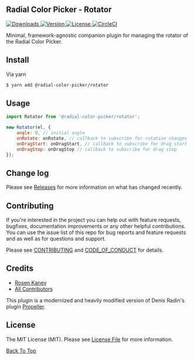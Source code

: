 ## Radial Color Picker - Rotator

<p>
    <a href="https://www.npmjs.com/package/@radial-color-picker/rotator">
        <img src="https://img.shields.io/npm/dt/@radial-color-picker/rotator.svg" alt="Downloads">
    </a>
    <a href="https://www.npmjs.com/package/@radial-color-picker/rotator">
        <img src="https://img.shields.io/npm/v/@radial-color-picker/rotator.svg" alt="Version">
    </a>
    <a href="https://www.npmjs.com/package/@radial-color-picker/rotator">
        <img src="https://img.shields.io/npm/l/@radial-color-picker/rotator.svg" alt="License">
    </a>
    <a href="https://circleci.com/gh/radial-color-picker/rotator/tree/canary">
        <img src="https://circleci.com/gh/radial-color-picker/rotator/tree/canary.svg?style=shield" alt="CircleCI">
    </a>
</p>

Minimal, framework-agnostic companion plugin for managing the rotator of the Radial Color Picker.

## Install

Via yarn

```bash
$ yarn add @radial-color-picker/rotator
```

## Usage

```js
import Rotator from '@radial-color-picker/rotator';

new Rotator(el, {
    angle: 0, // initial angle
    onRotate: onRotate, // callback to subscribe for rotation changes
    onDragStart: onDragStart, // callback to subscribe for drag start
    onDragStop: onDragStop // callback to subscribe for drag stop
});
```

## Change log

Please see [Releases][link-releases] for more information on what has changed recently.

## Contributing

If you're interested in the project you can help out with feature requests, bugfixes, documentation improvements or any other helpful contributions. You can use the issue list of this repo for bug reports and feature requests and as well as for questions and support.

Please see [CONTRIBUTING](CONTRIBUTING.md) and [CODE_OF_CONDUCT](CODE_OF_CONDUCT.md) for details.

## Credits

- [Rosen Kanev][link-author]
- [All Contributors][link-contributors]

This plugin is a modernized and heavily modified version of Denis Radin's plugin [Propeller][link-propeller].

## License

The MIT License (MIT). Please see [License File](LICENSE) for more information.

[Back To Top](#user-content-radial-color-picker---rotator)

[link-propeller]: https://github.com/PixelsCommander/Propeller
[link-author]: https://github.com/rkunev
[link-contributors]: ../../contributors
[link-releases]: ../../releases
